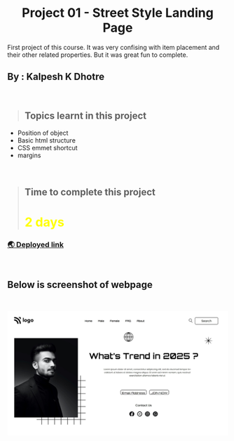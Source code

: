 # <center>**Project 01 - Street Style Landing Page**</center>

First project of this course. It was very confising with item placement and their other related properties. But it was great fun to complete.

## **By : Kalpesh K Dhotre**
<br>

> ## Topics learnt in this project
- Position of object
- Basic html structure
- CSS emmet shortcut
- margins
<br><br><br>

> ## Time to complete this project 
> # <font color="Yellow">**2 days**</font>

### [🌏 Deployed link]("https://kd-project-01.netlify.app/")
<br>

## Below is screenshot of webpage 
<br>

![Screenshot of project 1](./screenshot.jpeg)